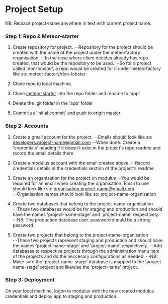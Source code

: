 # Project Setup

NB: Replace project-name anywhere in text with current project name.


### Step 1: Repo & Meteor-starter

1. Create repository for project.
⋅⋅⋅Repository for the project should be created with the name of the project under the meteorfactory organisation.
⋅⋅⋅In the case where client decides already has repo created, that would be the repository to be used. 
⋅⋅⋅So for a project called 'don-lobster', a repo would be created for it under meteorfactory like so: meteor-factory/don-lobster

2. Clone repo to local machine.

3. Clone [meteor-starter](https://github.com/yogiben/meteor-starter) into the repo folder and rename to 'app'

4. Delete the .git folder in the 'app' folder

5. Commit as 'initial commit' and push to origin master


### Step 2: Accounts

1. Create a gmail account for the project.
⋅⋅⋅Emails should look like so: developers.project-name@gmail.com
⋅⋅⋅When done. Create a 'credentials' heading if it doesn't exist in the project's repo readme and record the email details there

2. Create a modulus account with the email created above.
⋅⋅⋅Record credentials details in the credentials section of the project's readme

3. Create an organisation for the project on modulus
⋅⋅⋅You would be required for an email when creating the organisation. Email to use should look like so: organisation.project-name@gmail.com.
⋅⋅⋅Organisation names should look like so: project-name-organisation

4. Create two databases that belong to the project-name-organisation
⋅⋅⋅These two databases would be for staging and production and should have the names 'project-name-stage' and 'project-name' respectively.
⋅⋅⋅NB: The production database user. password should be a strong password.

5. Create two projects that belong to the project-name-organisation
⋅⋅⋅These two projects represent staging and production and should have the names 'project-name-stage' and 'project-name' respectively.
⋅⋅⋅Add databases to respective projects through the administration menu item of the projects and do the neccesary configurations as needed.
⋅⋅⋅NB: Make sure the 'project-name-stage' database is mapped to the 'project-name-stage' project and likewise the 'project-name' project.


### Step 3: Deployment

On your local machine, logon to modulus with the new created modulus credentials and deploy app to staging and production.
